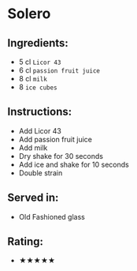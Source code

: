 # Solero

## Ingredients:
- 5 cl `Licor 43` <!-- - 4 cl `Licor 43` -->
- 6 cl `passion fruit juice`
- 8 cl `milk`
- 8 `ice cubes`

## Instructions:
- Add Licor 43
- Add passion fruit juice
- Add milk
- Dry shake for 30 seconds
- Add ice and shake for 10 seconds
- Double strain

## Served in:
- Old Fashioned glass

## Rating:
- ★★★★★